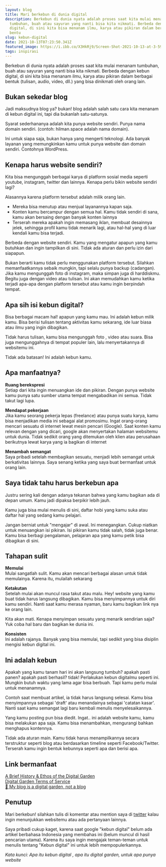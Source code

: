 ```yaml
---
layout: blog
title: Mari berkebun di dunia digital
description: Berkebun di dunia nyata adalah proses saat kita mulai menanam
  tumbuhan, buah atau sayuran yang nanti bisa kita nikmati. Berbeda dengan kebun
  digital, di sini kita bisa menanam ilmu, karya atau pikiran dalam berbagai
  bentu
slug: kebun-digital
date: 2021-10-13T07:23:50.341Z
featured_image: https://i.ibb.co/X3HkRj9/Screen-Shot-2021-10-13-at-3-59-51-PM.png
tags: inspirasi
---
```

Berkebun di dunia nyata adalah proses saat kita mulai menanam tumbuhan, buah atau sayuran yang nanti bisa kita nikmati. Berbeda dengan kebun digital, di sini kita bisa menanam ilmu, karya atau pikiran dalam berbagai bentuk (tulisan, audio, video, dll.) yang bisa dinikmati oleh orang lain.

## Bukan sekedar blog
Jadi maksudnya blog ya? bukan! blog adalah salah satu cara kita menanam di kebun digital ini, tapi dia bukanlah satu-satunya. 

Syarat sederhananya adalah kita punya website sendiri. Punya nama domain sendiri. (contoh: hilman.space adalah nama domain).

Ini untuk siapa saja, bukan hanya yang mengerti teknologi. Ada banyak layanan yang memungkinkan kamu untuk punya website dan domain sendiri. Contohnya WordPress.

## Kenapa harus website sendiri?
Kita bisa mengunggah berbagai karya di platform sosial media seperti youtube, instagram, twitter dan lainnya. Kenapa perlu bikin website sendiri lagi?

Alasannya karena platform tersebut adalah milik orang lain. 
- Mereka bisa menutup atau menjual layanannya kapan saja.
- Konten kamu bercampur dengan semua hal. Kamu tidak sendiri di sana, kamu akan bersaing dengan banyak konten lainnya
- Terserah mereka apakah ingin memasang iklan, membuat desainnya jelek, sehingga profil kamu tidak menarik lagi, atau hal-hal yang di luar kendali kamu bisa terjadi.

Berbeda dengan website sendiri. Kamu yang mengatur apapun yang kamu butuhkan dan ingin tampilkan di sini. Tidak ada aturan dan perlu izin dari siapapun.

Bukan berarti kamu tidak perlu menggunakan platform tersebut. Silahkan memanfaatkannya sebaik mungkin, tapi selalu punya backup (cadangan). Jika kamu mengunggah foto di instagram, maka simpan juga di harddiskmu. Begitu juga dengan video atau tulisan. Ini akan memudahkan kamu ketika terjadi apa-apa dengan platform tersebut atau kamu ingin berpindah tempat.

## Apa sih isi kebun digital?
Bisa berbagai macam hal! apapun yang kamu mau. Ini adalah kebun milik kamu. Bisa berisi tulisan tentang aktivitas kamu sekarang, ide luar biasa atau ilmu yang ingin dibagikan.

Tidak harus tulisan, kamu bisa mengunggah foto , video atau suara. Bisa juga mengunggahnya di tempat populer lain, lalu menyertakannya di websitemu ini. 

Tidak ada batasan! Ini adalah kebun kamu.

## Apa manfaatnya?
**Ruang berekspresi**  
Setiap dari kita ingin menuangkan ide dan pikiran. Dengan punya website kamu punya satu sumber utama tempat mengabadikan ini semua. Tidak takut lagi lupa.

**Mendapat pekerjaan**  
Jika kamu seorang pekerja lepas (freelance) atau punya suatu karya, kamu bisa menjadikan media ini sebagai alat promosimu. Ingat orang-orang mencari sesuatu di internet lewat mesin pencari (Google). Saat konten kamu relevan dengan yang dicari, google akan menyertakan halaman websitemu untuk dunia. Tidak sedikit orang yang ditemukan oleh klien atau perusahaan berikutnya lewat karya yang ia bagikan di internet

**Menambah semangat**  
Saya pribadi setelah membagikan sesuatu, menjadi lebih semangat untuk berkativitas lainnya. Saya senang ketika yang saya buat bermanfaat untuk orang lain.

## Saya tidak tahu harus berkebun apa
Justru sering kali dengan adanya tekanan bahwa yang kamu bagikan ada di depan umum. Kamu jadi dipaksa berpikir lebih jauh.

Kamu juga bisa mulai menulis di sini, daftar hobi yang kamu suka atau daftar hal yang sedang kamu pelajari.

Jangan berniat untuk "mengajar" di awal. Ini menegangkan. Cukup niatkan untuk menuangkan isi pikiran. Isi pikiran kamu tidak salah, tidak juga benar. Kamu bisa berbagi pengalaman, pelajaran apa yang kamu petik bisa dibagikan di sini.

## Tahapan sulit
**Memulai**  
Mulai sangatlah sulit. Kamu akan mencari berbagai alasan untuk tidak memulainya. Karena itu, mulailah sekarang

**Ketakutan**  
Setelah mulai akan muncul rasa takut atau malu. Hey! website yang kamu buat tidak harus langsung dibagikan. Kamu bisa menyimpannya untuk diri kamu sendiri. Nanti saat kamu merasa nyaman, baru kamu bagikan link nya ke orang lain.

Kita akan mati. Kenapa menyimpan sesuatu yang menarik sendirian saja? Yuk coba hal baru dan bagikan ke dunia ini.

**Konsisten**  
Ini adalah rajanya. Banyak yang  bisa memulai, tapi sedikit yang bisa disiplin mengisi kebun digital ini.

## Ini adalah kebun
Apakah yang kamu tanam hari ini akan langsung tumbuh? apakah pasti panen? apakah pasti berhasil? tidak! Perlakukan kebun digitalmu seperti ini. Mungkin butuh waktu yang lama agar bisa berbuah. Tapi kamu perlu mulai untuk menanamnya.

Contoh saat membuat artikel, ia tidak harus langsung selesai. Kamu bisa menyimpannya sebagai 'draft' atau menandainya sebagai 'catatan kasar'. Nanti saat kamu semangat lagi baru kembali menulis menyelesaikannya.

Yang kamu posting pun bisa diedit. Ingat.. ini adalah website kamu, kamu bisa melakukan apa saja. Kamu bisa menambahkan, mengurangi bahkan menghapus kontennya.

Tidak ada aturan main. Kamu tidak harus menampilkannya secara terstruktur seperti blog atau berdasarkan timeline seperti Facebook/Twitter. Terserah kamu ingin bentuk kebunnya seperti apa dan berisi apa.

## Link bermanfaat 
[A Brief History & Ethos of the Digital Garden](https://maggieappleton.com/garden-history)  
[Digital Garden Terms of Service](https://www.swyx.io/digital-garden-tos/)  
[🌱 My blog is a digital garden, not a blog](https://joelhooks.com/digital-garden)

## Penutup
Mari berkebun! silahkan tulis di komentar atau mention saya di [twitter](https://twitter.com/hilmanski) kalau ingin menunjukkan websitemu atau ada pertanyaan lainnya.

Saya pribadi cukup kaget, karena saat google "kebun digital" belum ada artikel berbahasa Indonesia yang membahas ini (belum muncul di hasil pencarian utama). Karena itu saya ingin mengajak teman-teman untuk menulis tentang "Kebun digital" ini untuk lebih mempopulerkannya.

*Kata kunci: Apa itu kebun digital , apa itu digital garden, untuk apa punya website*